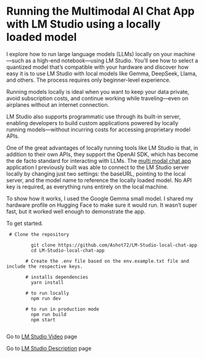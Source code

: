 # Running the Multimodal AI Chat App with LM Studio using a locally loaded model
I explore how to run large language models (LLMs) locally on your machine—such as a high-end notebook—using LM Studio. You'll see how to select a quantized model that’s compatible with your hardware and discover how easy it is to use LM Studio with local models like Gemma, DeepSeek, Llama, and others. The process requires only beginner-level experience.

Running models locally is ideal when you want to keep your data private, avoid subscription costs, and continue working while traveling—even on airplanes without an internet connection.

LM Studio also supports programmatic use through its built-in server, enabling developers to build custom applications powered by locally running models—without incurring costs for accessing proprietary model APIs.

One of the great advantages of locally running tools like LM Studio is that, in addition to their own APIs, they support the OpenAI SDK, which has become the de facto standard for interacting with LLMs. The [multi modal chat app]( https://github.com/Ashot72/Multi-Modal-Chat) application I previously built was able to connect to the LM Studio server locally by changing just two settings: the baseURL, pointing to the local server, and the model name to reference the locally loaded model. No API key is required, as everything runs entirely on the local machine.

To show how it works, I used the Google Gemma small model. I shared my hardware profile on Hugging Face to make sure it would run. It wasn’t super fast, but it worked well enough to demonstrate the app.


To get started.
```
 # Clone the repository

         git clone https://github.com/Ashot72/LM-Studio-local-chat-app
         cd LM-Studio-local-chat-app

       # Create the .env file based on the env.example.txt file and include the respective keys.
       
       # installs dependencies
         yarn install

       # to run locally
         npm run dev
    
       # to run in production mode
         npm run build
         npm start
    
```


Go to [LM Studio Video](https://youtu.be/DW75yo6W710) page

Go to [LM Studio Description](https://ashot72.github.io/LM-Studio-local-chat-app/doc.html) page
